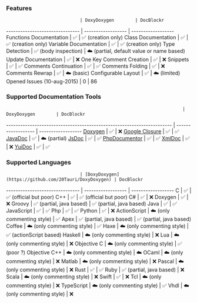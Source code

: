 
### Features

                                | DoxyDoxygen        | DocBlockr
------------------------------- | ------------------ | ------------------
Functions Documentation         | :white_check_mark: | :white_check_mark: (creation only)
Class Documentation             | :white_check_mark: | :white_check_mark: (creation only)
Variable Documentation          | :white_check_mark: | :white_check_mark: (creation only)
Type Detection                  | :white_check_mark: (body inspection) | :cloud: (partial, default value or name based)
Update Documentation            | :white_check_mark: | :x:
One Key Comment Creation        | :white_check_mark: | :x:
Snippets                        | :white_check_mark: | :white_check_mark:
Comments Continuation           | :white_check_mark: | :white_check_mark:
Comments Folding                | :white_check_mark: | :x:
Comments Rewrap                 | :white_check_mark: | :cloud: (basic)
Configurable Layout             | :white_check_mark: | :cloud: (limited)
Opened Issues (10-aug-2015)     | 0                  | 86


### Supported Documentation Tools

                                                                       | DoxyDoxygen        | DocBlockr
---------------------------------------------------------------------- | ------------------ | ------------------
[Doxygen](http://www.stack.nl/~dimitri/doxygen/)                       | :white_check_mark: | :x:
[Google Closure](https://developers.google.com/closure/compiler/)      | :white_check_mark: | :white_check_mark: 
[JavaDoc](http://docs.oracle.com/javase/7/docs/technotes/tools/windows/javadoc.html) | :white_check_mark: | :cloud: (partial)
[JsDoc](http://usejsdoc.org)                                           | :white_check_mark: | :white_check_mark: 
[PhpDocumentor](http://www.phpdoc.org/docs/latest/index.html)          | :white_check_mark: | :white_check_mark: 
[XmlDoc](http://www.ecma-international.org/publications/standards/Ecma-334.htm) |  :white_check_mark:  | :x:
[YuiDoc](http://yui.github.io/yuidoc)                                  | :white_check_mark: | :white_check_mark: 


### Supported Languages

                                | [DoxyDoxygen](https://github.com/20Tauri/DoxyDoxygen) | DocBlockr
------------------------------- | ------------------ | ------------------
C                               | :white_check_mark: | :white_check_mark: (official but poor)
C++                             | :white_check_mark: | :white_check_mark: (official but poor)
C#                              | :white_check_mark: | :x:
Doxygen                         | :white_check_mark: | :x:
Groovy                          | :white_check_mark: (partial, java based) | :white_check_mark: (partial, java based)
Java                            | :white_check_mark: | :white_check_mark:
JavaScript                      | :white_check_mark: | :white_check_mark:
Php                             | :white_check_mark: | :white_check_mark:
Python                          | :white_check_mark: | :x:
ActionScript                    | :cloud: (only commenting style) | :white_check_mark:
Apex                            | :white_check_mark: (partial, java based) | :white_check_mark: (partial, java based)
Coffee                          | :cloud: (only commenting style) | :white_check_mark:
Haxe                            | :cloud: (only commenting style) | :white_check_mark: (actionScript based)
Haskell                         | :cloud: (only commenting style) | :x:
Lua                             | :cloud: (only commenting style) | :x:
Objective C                     | :cloud: (only commenting style) | :white_check_mark: (poor ?)
Objective C++                   | :cloud: (only commenting style) | :cloud:
OCaml                           | :cloud: (only commenting style) | :x:
Matlab                          | :cloud: (only commenting style) | :x:
Pascal                          | :cloud: (only commenting style) | :x:
Rust                            | :white_check_mark: | :white_check_mark:
Ruby                            | :white_check_mark: (partial, java based) | :x:
Scala                           | :cloud: (only commenting style) | :x:
Swift                           | :white_check_mark: | :x:
Tcl                             | :cloud: (only commenting style) | :x:
TypeScript                      | :cloud: (only commenting style) | :white_check_mark:
Vhdl                            | :cloud: (only commenting style) | :x:
